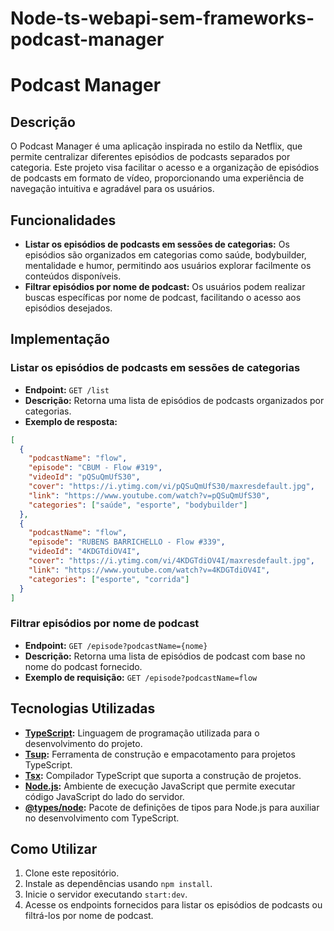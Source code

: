 # Node-ts-webapi-sem-frameworks-podcast-manager

# Podcast Manager

## Descrição

O Podcast Manager é uma aplicação inspirada no estilo da Netflix, que permite centralizar diferentes episódios de podcasts separados por categoria. Este projeto visa facilitar o acesso e a organização de episódios de podcasts em formato de vídeo, proporcionando uma experiência de navegação intuitiva e agradável para os usuários.

## Funcionalidades

- **Listar os episódios de podcasts em sessões de categorias:** Os episódios são organizados em categorias como saúde, bodybuilder, mentalidade e humor, permitindo aos usuários explorar facilmente os conteúdos disponíveis.
- **Filtrar episódios por nome de podcast:** Os usuários podem realizar buscas específicas por nome de podcast, facilitando o acesso aos episódios desejados.

## Implementação

### Listar os episódios de podcasts em sessões de categorias

- **Endpoint:** `GET /list`
- **Descrição:** Retorna uma lista de episódios de podcasts organizados por categorias.
- **Exemplo de resposta:**

```json
[
  {
    "podcastName": "flow",
    "episode": "CBUM - Flow #319",
    "videoId": "pQSuQmUfS30",
    "cover": "https://i.ytimg.com/vi/pQSuQmUfS30/maxresdefault.jpg",
    "link": "https://www.youtube.com/watch?v=pQSuQmUfS30",
    "categories": ["saúde", "esporte", "bodybuilder"]
  },
  {
    "podcastName": "flow",
    "episode": "RUBENS BARRICHELLO - Flow #339",
    "videoId": "4KDGTdiOV4I",
    "cover": "https://i.ytimg.com/vi/4KDGTdiOV4I/maxresdefault.jpg",
    "link": "https://www.youtube.com/watch?v=4KDGTdiOV4I",
    "categories": ["esporte", "corrida"]
  }
]
```

### Filtrar episódios por nome de podcast

- **Endpoint:** `GET /episode?podcastName={nome}`
- **Descrição:** Retorna uma lista de episódios de podcast com base no nome do podcast fornecido.
- **Exemplo de requisição:** `GET /episode?podcastName=flow`

## Tecnologias Utilizadas

- **[TypeScript](https://www.typescriptlang.org/):** Linguagem de programação utilizada para o desenvolvimento do projeto.
- **[Tsup](https://github.com/egoist/tsup):** Ferramenta de construção e empacotamento para projetos TypeScript.
- **[Tsx](https://github.com/egoist/tsx):** Compilador TypeScript que suporta a construção de projetos.
- **[Node.js](https://nodejs.org/):** Ambiente de execução JavaScript que permite executar código JavaScript do lado do servidor.
- **[@types/node](https://www.npmjs.com/package/@types/node):** Pacote de definições de tipos para Node.js para auxiliar no desenvolvimento com TypeScript.

## Como Utilizar

1. Clone este repositório.
2. Instale as dependências usando `npm install`.
3. Inicie o servidor executando `start:dev`.
4. Acesse os endpoints fornecidos para listar os episódios de podcasts ou filtrá-los por nome de podcast.
